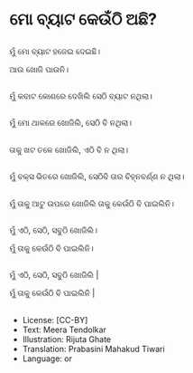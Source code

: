 # ମୋ ବ୍ୟାଟ କେଉଁଠି ଅଛି?

##
ମୁଁ ମୋ ବ୍ୟାଟ ହଜେଇ ଦେଇଛି।

ଆଉ ଖୋଜି ପାଉନି।

##
ମୁଁ କବାଟ କୋଣରେ ଦେଖିଲି ସେଠି ବ୍ୟାଟ ନଥିଲା।

##
ମୁଁ ମୋ ଥାକରେ ଖୋଜିଲି, ସେଠି ବି ନଥିଲା।

##
ତାକୁ ଖଟ ତଳେ ଖୋଜିଲି, ଏଠି ବି ନ ଥିଲା।

##
ମୁଁ ବକ୍ସ ଭିତରେ ଖୋଜିଲି, ସେଠିବି ତାର ଚିହ୍ନବର୍ଣ୍ଣ ନ ଥିଲା।

##
ମୁଁ ତାକୁ ଆଟୁ ଉପରେ ଖୋଜିଲି ତାକୁ କେଉଁଠି ବି ପାଇଲିନି।

##
ମୁଁ ଏଠି, ସେଠି, ସବୁଠି ଖୋଜିଲି।

ମୁଁ ତାକୁ କେଉଁଠି ବି ପାଇଲିନି।

##
ମୁଁ ଏଠି, ସେଠି, ସବୁଠି ଖୋଜିଲି |

ମୁଁ ତାକୁ କେଉଁଠି ବି ପାଇଲିନି |

##
* License: [CC-BY]
* Text: Meera Tendolkar
* Illustration: Rijuta Ghate
* Translation: Prabasini Mahakud Tiwari
* Language: or
